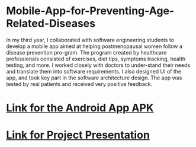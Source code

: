 # Mobile-App-for-Preventing-Age-Related-Diseases

In my third year, I collaborated with software engineering students to develop a mobile app aimed at helping postmenopausal women follow a disease prevention pro-gram. The program created by healthcare professionals consisted of exercises, diet tips, symptoms tracking, health testing, and more. I worked closely with doctors to under-stand their needs and translate them into software requirements. I also designed UI of the app, and took key part in the software architecture design. The app was tested by real patients and received very positive feedback.

# [Link for the Android App APK](https://drive.google.com/file/d/15EUMKh4aQwia99gIBH-1tZicKCHM_Rpj/view?usp=sharing)
# [Link for Project Presentation](https://drive.google.com/file/d/101019cc7Ol5q4Bn1ZBGBp3p3Y9Yrpq-C/view?usp=sharing)
